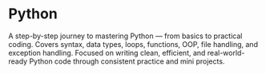 # Python
A step-by-step journey to mastering Python — from basics to practical coding. Covers syntax, data types, loops, functions, OOP, file handling, and exception handling. Focused on writing clean, efficient, and real-world-ready Python code through consistent practice and mini projects.
